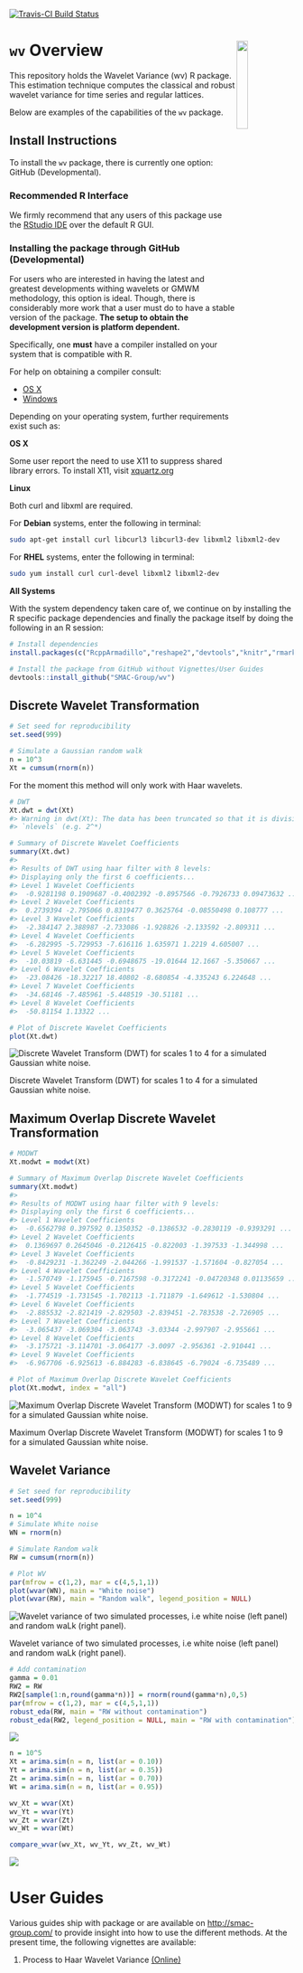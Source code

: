 
<!-- README.md is generated from README.Rmd. Please edit that file -->
[![Travis-CI Build Status](https://travis-ci.org/SMAC-Group/wv.svg?branch=master)](https://travis-ci.org/SMAC-Group/wv)

`wv` Overview <a href="https://smac-group.com/"><img src="man/figures/logo.png" align="right" style="width: 20%; height: 20%"/></a>
===================================================================================================================================

This repository holds the Wavelet Variance (wv) R package. This estimation technique computes the classical and robust wavelet variance for time series and regular lattices.

Below are examples of the capabilities of the `wv` package.

Install Instructions
--------------------

To install the `wv` package, there is currently one option: GitHub (Developmental).

### Recommended R Interface

We firmly recommend that any users of this package use the [RStudio IDE](https://www.rstudio.com/products/rstudio/download/) over the default R GUI.

### Installing the package through GitHub (Developmental)

For users who are interested in having the latest and greatest developments withing wavelets or GMWM methodology, this option is ideal. Though, there is considerably more work that a user must do to have a stable version of the package. **The setup to obtain the development version is platform dependent.**

Specifically, one **must** have a compiler installed on your system that is compatible with R.

For help on obtaining a compiler consult:

-   [OS X](http://thecoatlessprofessor.com/programming/r-compiler-tools-for-rcpp-on-os-x/)
-   [Windows](https://cran.r-project.org/bin/windows/Rtools/)

Depending on your operating system, further requirements exist such as:

**OS X**

Some user report the need to use X11 to suppress shared library errors. To install X11, visit [xquartz.org](http://www.xquartz.org/)

**Linux**

Both curl and libxml are required.

For **Debian** systems, enter the following in terminal:

``` bash
sudo apt-get install curl libcurl3 libcurl3-dev libxml2 libxml2-dev
```

For **RHEL** systems, enter the following in terminal:

``` bash
sudo yum install curl curl-devel libxml2 libxml2-dev
```

**All Systems**

With the system dependency taken care of, we continue on by installing the R specific package dependencies and finally the package itself by doing the following in an R session:

``` r
# Install dependencies
install.packages(c("RcppArmadillo","reshape2","devtools","knitr","rmarkdown"))

# Install the package from GitHub without Vignettes/User Guides
devtools::install_github("SMAC-Group/wv")
```

Discrete Wavelet Transformation
-------------------------------

``` r
# Set seed for reproducibility 
set.seed(999)

# Simulate a Gaussian random walk
n = 10^3
Xt = cumsum(rnorm(n))
```

For the moment this method will only work with Haar wavelets.

``` r
# DWT
Xt.dwt = dwt(Xt)
#> Warning in dwt(Xt): The data has been truncated so that it is divisible by
#> `nlevels` (e.g. 2^*)

# Summary of Discrete Wavelet Coefficients 
summary(Xt.dwt)
#> 
#> Results of DWT using haar filter with 8 levels:
#> Displaying only the first 6 coefficients...
#> Level 1 Wavelet Coefficients
#>  -0.9281198 0.1909687 -0.4002392 -0.8957566 -0.7926733 0.09473632 ...
#> Level 2 Wavelet Coefficients
#>  0.2739394 -2.795066 0.8319477 0.3625764 -0.08550498 0.108777 ...
#> Level 3 Wavelet Coefficients
#>  -2.384147 2.388987 -2.733086 -1.928826 -2.133592 -2.809311 ...
#> Level 4 Wavelet Coefficients
#>  -6.282995 -5.729953 -7.616116 1.635971 1.2219 4.605007 ...
#> Level 5 Wavelet Coefficients
#>  -10.03819 -6.631445 -0.6948675 -19.01644 12.1667 -5.350667 ...
#> Level 6 Wavelet Coefficients
#>  -23.08426 -18.32217 18.40802 -8.680854 -4.335243 6.224648 ...
#> Level 7 Wavelet Coefficients
#>  -34.68146 -7.485961 -5.448519 -30.51181 ...
#> Level 8 Wavelet Coefficients
#>  -50.81154 1.13322 ...

# Plot of Discrete Wavelet Coefficients
plot(Xt.dwt)
```

<img src="man/figures/README-unnamed-chunk-6-1.png" alt="Discrete Wavelet Transform (DWT) for scales 1 to 4 for a simulated Gaussian white noise."  />
<p class="caption">
Discrete Wavelet Transform (DWT) for scales 1 to 4 for a simulated Gaussian white noise.
</p>

Maximum Overlap Discrete Wavelet Transformation
-----------------------------------------------

``` r
# MODWT
Xt.modwt = modwt(Xt)

# Summary of Maximum Overlap Discrete Wavelet Coefficients 
summary(Xt.modwt)
#> 
#> Results of MODWT using haar filter with 9 levels:
#> Displaying only the first 6 coefficients...
#> Level 1 Wavelet Coefficients
#>  -0.6562798 0.397592 0.1350352 -0.1386532 -0.2830119 -0.9393291 ...
#> Level 2 Wavelet Coefficients
#>  0.1369697 0.2645046 -0.2126415 -0.822003 -1.397533 -1.344998 ...
#> Level 3 Wavelet Coefficients
#>  -0.8429231 -1.362249 -2.044266 -1.991537 -1.571604 -0.827054 ...
#> Level 4 Wavelet Coefficients
#>  -1.570749 -1.175945 -0.7167598 -0.3172241 -0.04720348 0.01135659 ...
#> Level 5 Wavelet Coefficients
#>  -1.774519 -1.731545 -1.702113 -1.711879 -1.649612 -1.530804 ...
#> Level 6 Wavelet Coefficients
#>  -2.885532 -2.821419 -2.829503 -2.839451 -2.783538 -2.726905 ...
#> Level 7 Wavelet Coefficients
#>  -3.065437 -3.069304 -3.063743 -3.03344 -2.997907 -2.955661 ...
#> Level 8 Wavelet Coefficients
#>  -3.175721 -3.114701 -3.064177 -3.0097 -2.956361 -2.910441 ...
#> Level 9 Wavelet Coefficients
#>  -6.967706 -6.925613 -6.884283 -6.838645 -6.79024 -6.735489 ...

# Plot of Maximum Overlap Discrete Wavelet Coefficients
plot(Xt.modwt, index = "all")
```

<img src="man/figures/README-unnamed-chunk-7-1.png" alt="Maximum Overlap Discrete Wavelet Transform  (MODWT) for scales 1 to 9 for a simulated Gaussian white noise."  />
<p class="caption">
Maximum Overlap Discrete Wavelet Transform (MODWT) for scales 1 to 9 for a simulated Gaussian white noise.
</p>

Wavelet Variance
----------------

``` r
# Set seed for reproducibility 
set.seed(999)

n = 10^4
# Simulate White noise
WN = rnorm(n)

# Simulate Random walk
RW = cumsum(rnorm(n))

# Plot WV
par(mfrow = c(1,2), mar = c(4,5,1,1))
plot(wvar(WN), main = "White noise")
plot(wvar(RW), main = "Random walk", legend_position = NULL)
```

<img src="man/figures/README-unnamed-chunk-8-1.png" alt="Wavelet variance of two simulated processes, i.e white noise (left panel) and random waLk (right panel)."  />
<p class="caption">
Wavelet variance of two simulated processes, i.e white noise (left panel) and random waLk (right panel).
</p>

``` r
# Add contamination
gamma = 0.01
RW2 = RW
RW2[sample(1:n,round(gamma*n))] = rnorm(round(gamma*n),0,5)
par(mfrow = c(1,2), mar = c(4,5,1,1))
robust_eda(RW, main = "RW without contamination")
robust_eda(RW2, legend_position = NULL, main = "RW with contamination")
```

<img src="man/figures/README-unnamed-chunk-9-1.png" style="display: block; margin: auto;" />

``` r
n = 10^5
Xt = arima.sim(n = n, list(ar = 0.10))
Yt = arima.sim(n = n, list(ar = 0.35))
Zt = arima.sim(n = n, list(ar = 0.70))
Wt = arima.sim(n = n, list(ar = 0.95))

wv_Xt = wvar(Xt)
wv_Yt = wvar(Yt)
wv_Zt = wvar(Zt)
wv_Wt = wvar(Wt)

compare_wvar(wv_Xt, wv_Yt, wv_Zt, wv_Wt)
```

<img src="man/figures/README-unnamed-chunk-10-1.png" style="display: block; margin: auto;" />

User Guides
===========

Various guides ship with package or are available on <http://smac-group.com/> to provide insight into how to use the different methods. At the present time, the following vignettes are available:

1.  Process to Haar Wavelet Variance [(Online)](https://smac-group.com/computing/2016/05/23/process-to-haar-wavelet-variance-formulae.html)
